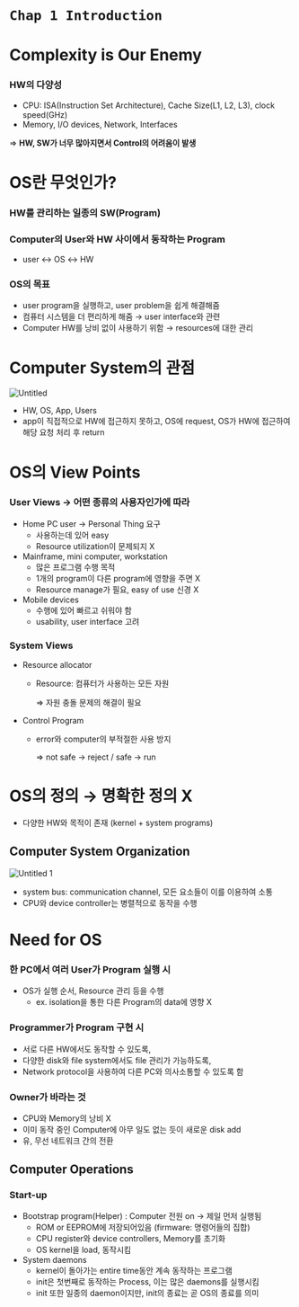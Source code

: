 # `Chap 1 Introduction`

# Complexity is Our Enemy

### HW의 다양성

- CPU: ISA(Instruction Set Architecture), Cache Size(L1, L2, L3), clock speed(GHz)
- Memory, I/O devices, Network, Interfaces

⇒ **HW, SW가 너무 많아지면서 Control의 어려움이 발생**

# OS란 무엇인가?

### HW를 관리하는 일종의 SW(Program)

### Computer의 User와 HW 사이에서 동작하는 Program

- user ↔ OS ↔ HW

### OS의 목표

- user program을 실행하고, user problem을 쉽게 해결해줌
- 컴퓨터 시스템을 더 편리하게 해줌 → user interface와 관련
- Computer HW를 낭비 없이 사용하기 위함 → resources에 대한 관리

# Computer System의 관점

![Untitled](https://user-images.githubusercontent.com/33208303/115228172-6809ef00-a14c-11eb-99bc-1980c4e05d1f.png)

- HW, OS, App, Users
- app이 직접적으로 HW에 접근하지 못하고, OS에 request, OS가 HW에 접근하여 해당 요청 처리 후 return

# OS의 View Points

### User Views → 어떤 종류의 사용자인가에 따라

- Home PC user → Personal Thing 요구
  - 사용하는데 있어 easy
  - Resource utilization이 문제되지 X
- Mainframe, mini computer, workstation
  - 많은 프로그램 수행 목적
  - 1개의 program이 다른 program에 영향을 주면 X
  - Resource manage가 필요, easy of use 신경 X
- Mobile devices
  - 수행에 있어 빠르고 쉬워야 함
  - usability, user interface 고려

### System Views

- Resource allocator

  - Resource: 컴퓨터가 사용하는 모든 자원

    ⇒ 자원 충돌 문제의 해결이 필요

- Control Program

  - error와 computer의 부적절한 사용 방지

    ⇒ not safe → reject / safe → run

# OS의 정의 → 명확한 정의 X

- 다양한 HW와 목적이 존재 (kernel + system programs)

## Computer System Organization

![Untitled 1](https://user-images.githubusercontent.com/33208303/115228284-866fea80-a14c-11eb-90fe-6fba7cd35064.png)

- system bus: communication channel, 모든 요소들이 이를 이용하여 소통
- CPU와 device controller는 병렬적으로 동작을 수행

# Need for OS

### 한 PC에서 여러 User가 Program 실행 시

- OS가 실행 순서, Resource 관리 등을 수행
  - ex. isolation을 통한 다른 Program의 data에 영향 X

### Programmer가 Program 구현 시

- 서로 다른 HW에서도 동작할 수 있도록,
- 다양한 disk와 file system에서도 file 관리가 가능하도록,
- Network protocol을 사용하여 다른 PC와 의사소통할 수 있도록 함

### Owner가 바라는 것

- CPU와 Memory의 낭비 X
- 이미 동작 중인 Computer에 아무 일도 없는 듯이 새로운 disk add
- 유, 무선 네트워크 간의 전환

## Computer Operations

### Start-up

- Bootstrap program(Helper) : Computer 전원 on → 제일 먼저 실행됨
  - ROM or EEPROM에 저장되어있음 (firmware: 명령어들의 집합)
  - CPU register와 device controllers, Memory를 초기화
  - OS kernel을 load, 동작시킴
- System daemons
  - kernel이 돌아가는 entire time동안 계속 동작하는 프로그램
  - init은 첫번째로 동작하는 Process, 이는 많은 daemons를 실행시킴
  - init 또한 일종의 daemon이지만, init의 종료는 곧 OS의 종료를 의미
